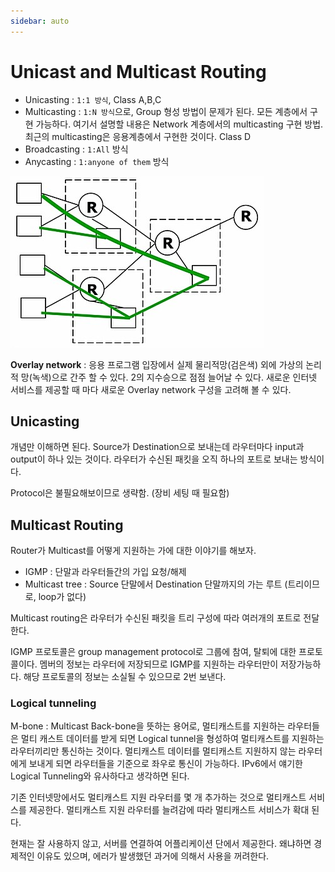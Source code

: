 ```yaml
---
sidebar: auto
---
```


# Unicast and Multicast Routing

- Unicasting : `1:1 방식`, Class A,B,C
- Multicasting : `1:N 방식`으로, Group 형성 방법이 문제가 된다. 모든 계층에서 구현 가능하다. 여기서 설명할 내용은 Network 계층에서의 multicasting 구현 방법. 최근의 multicasting은 응용계층에서 구현한 것이다. Class D
- Broadcasting : `1:All` 방식
- Anycasting : `1:anyone of them` 방식


![overlay_network](./docs/.vuepress/public/images/Network/overlay_network.jpg)

**Overlay network** : 응용 프로그램 입장에서 실제 물리적망(검은색) 외에 가상의 논리적 망(녹색)으로 간주 할 수 있다. 2의 지수승으로 점점 늘어날 수 있다. 새로운 인터넷 서비스를 제공할 때 마다 새로운 Overlay network 구성을 고려해 볼 수 있다.

## Unicasting

개념만 이해하면 된다. Source가 Destination으로 보내는데 라우터마다 input과 output이 하나 있는 것이다. 라우터가 수신된 패킷을 오직 하나의 포트로 보내는 방식이다.  

Protocol은 불필요해보이므로 생략함. (장비 세팅 때 필요함)  

## Multicast Routing

Router가 Multicast를 어떻게 지원하는 가에 대한 이야기를 해보자.  

- IGMP : 단말과 라우터들간의 가입 요청/해제
- Multicast tree : Source 단말에서 Destination 단말까지의 가는 루트 (트리이므로, loop가 없다)

Multicast routing은 라우터가 수신된 패킷을 트리 구성에 따라 여러개의 포트로 전달한다.  

IGMP 프로토콜은 group management protocol로 그룹에 참여, 탈퇴에 대한 프로토콜이다. 멤버의 정보는 라우터에 저장되므로 IGMP를 지원하는 라우터만이 저장가능하다. 해당 프로토콜의 정보는 소실될 수 있으므로 2번 보낸다.  

### Logical tunneling  

M-bone : Multicast Back-bone을 뜻하는 용어로, 멀티캐스트를 지원하는 라우터들은 멀티 캐스트 데이터를 받게 되면 Logical tunnel을 형성하여 멀티캐스트를 지원하는 라우터끼리만 통신하는 것이다. 멀티캐스트 데이터를 멀티캐스트 지원하지 않는 라우터에게 보내게 되면 라우터들을 기준으로 좌우로 통신이 가능하다. IPv6에서 얘기한 Logical Tunneling와 유사하다고 생각하면 된다.  

기존 인터넷망에서도 멀티캐스트 지원 라우터를 몇 개 추가하는 것으로 멀티캐스트 서비스를 제공한다. 멀티캐스트 지원 라우터를 늘려감에 따라 멀티캐스트 서비스가 확대 된다.  

현재는 잘 사용하지 않고, 서버를 연결하여 어플리케이션 단에서 제공한다. 왜냐하면 경제적인 이유도 있으며, 에러가 발생했던 과거에 의해서 사용을 꺼려한다.  